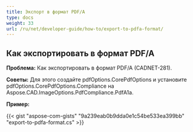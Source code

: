 ```yaml
---
title: Экспорт в формат PDF/A
type: docs
weight: 33
url: /ru/net/developer-guide/how-to/export-to-pdfa-format/
---
```


## **Как экспортировать в формат PDF/A**

**Проблема:** Как экспортировать в формат PDF/A (CADNET-281).

**Советы:** Для этого создайте pdfOptions.CorePdfOptions и установите pdfOptions.CorePdfOptions.Compliance на Aspose.CAD.ImageOptions.PdfCompliance.PdfA1a.

**Пример:**

{{< gist "aspose-com-gists" "9a239eab0b9dda0e1c54be533ea399bb" "export-to-pdfa-format.cs" >}}

